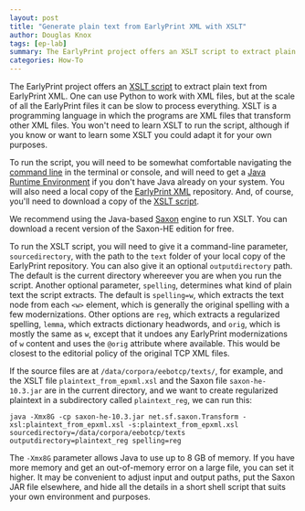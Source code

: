 ```yaml
---
layout: post
title: "Generate plain text from EarlyPrint XML with XSLT"
author: Douglas Knox
tags: [ep-lab]
summary: The EarlyPrint project offers an XSLT script to extract plain text from EarlyPrint XML. 
categories: How-To
---
```


The EarlyPrint project offers an <a href="/assets/xsl/plaintext_from_epxml.xsl" download>XSLT script</a> to extract plain text from EarlyPrint XML. One can use Python to work with XML files, but at the scale of all the EarlyPrint files it can be slow to process everything. XSLT is a programming language in which the programs are XML files that transform other XML files. You won't need to learn XSLT to run the script, although if you know or want to learn some XSLT you could adapt it for your own purposes.

To run the script, you will need to be somewhat comfortable navigating the [command line](https://programminghistorian.org/en/lessons/intro-to-bash) in the terminal or console, and will need to get a [Java Runtime Environment](https://openjdk.java.net/install/) if you don't have Java already on your system. You will also need a local copy of the [EarlyPrint XML](https://bitbucket.org/eplib/eebotcp/) repository. And, of course, you'll need to download a copy of the [XSLT script](/assets/xsl/plaintext_from_epxml.xsl).

We recommend using the Java-based [Saxon](https://www.saxonica.com/download/java.xml) engine to run XSLT. You can download a recent version of the Saxon-HE edition for free.

To run the XSLT script, you will need to give it a command-line parameter, `sourcedirectory`, with the path to the `text` folder of your local copy of the EarlyPrint repository. You can also give it an optional `outputdirectory` path. The default is the current directory whereever you are when you run the script. Another optional parameter, `spelling`, determines what kind of plain text the script extracts. The default is `spelling=w`, which extracts the text node from each `<w>` element, which is generally the original spelling with a few modernizations. Other options are `reg`, which extracts a regularized spelling, `lemma`, which extracts dictionary headwords, and `orig`, which is mostly the same as `w`, except that it undoes any EarlyPrint modernizations of `w` content and uses the `@orig` attribute where available. This would be closest to the editorial policy of the original TCP XML files.

If the source files are at `/data/corpora/eebotcp/texts/`, for example, and the XSLT file `plaintext_from_epxml.xsl` and the Saxon file `saxon-he-10.3.jar` are in the current directory, and we want to create regularized plaintext in a subdirectory called `plaintext_reg`, we can run this:

`java -Xmx8G -cp saxon-he-10.3.jar net.sf.saxon.Transform -xsl:plaintext_from_epxml.xsl -s:plaintext_from_epxml.xsl sourcedirectory=/data/corpora/eebotcp/texts outputdirectory=plaintext_reg spelling=reg`

The `-Xmx8G` parameter allows Java to use up to 8 GB of memory. If you have more memory and get an out-of-memory error on a large file, you can set it higher. It may be convenient to adjust input and output paths, put the Saxon JAR file elsewhere, and hide all the details in a short shell script that suits your own environment and purposes.


